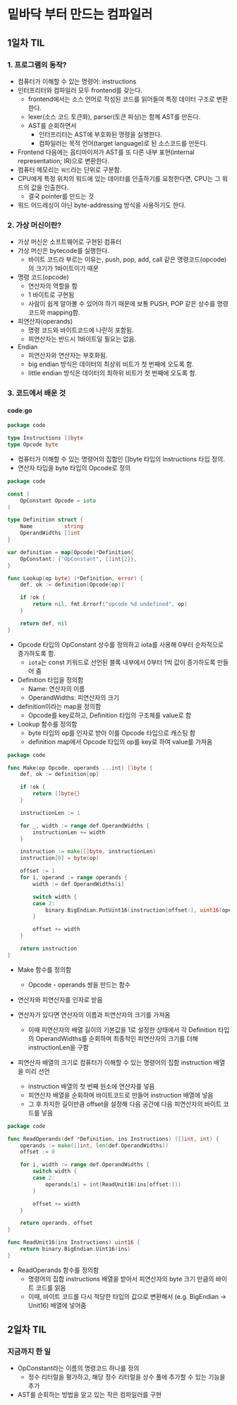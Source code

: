 # 밑바닥 부터 만드는 컴파일러

## 1일차 TIL
### 1. 프로그램의 동작?
- 컴퓨터가 이해할 수 있는 명령어: instructions
- 인터프리터와 컴파일러 모두 frontend를 갖는다.
  - frontend에서는 소스 언어로 작성된 코드를 읽어들여 특정 데이터 구조로 변환한다.
  - lexer(소스 코드 토큰화), parser(토큰 파싱)는 함께 AST를 만든다.
  - AST를 순회하면서
    - 인터프리터는 AST에 부호화된 명령을 실행한다.
    - 컴파일러는 목적 언어(target language)로 된 소스코드를 만든다.
- Frontend 다음에는 옵티마이저가 AST를 또 다른 내부 표현(internal representation; IR)으로 변환한다.
- 컴퓨터 메모리는 `워드`라는 단위로 구분함.
- CPU에게 특정 위치의 워드에 있는 데이터를 인출하기를 요청한다면, CPU는 그 워드의 값을 인출한다.
  - 결국 pointer를 만드는 것
- 워드 어드레싱이 아닌 byte-addressing 방식을 사용하기도 한다.

### 2. 가상 머신이란?
- 가상 머신은 소프트웨어로 구현된 컴퓨터
- 가상 머신은 bytecode를 실행한다.
  - 바이트 코드라 부르는 이유는, push, pop, add, call 같은 명령코드(opcode)의 크기가 1바이트이기 때문
- 명령 코드(opcode)
  - 연산자의 역할을 함
  - 1 바이트로 구현됨
  - 사람이 쉽게 알아볼 수 있어야 하기 때문에 보통 PUSH, POP 같은 상수를 명령코드와 mapping함.
- 피연산자(operands)
  - 명령 코드와 바이트코드에 나란히 포함됨.
  - 피연산자는 반드시 1바이트일 필요는 없음.
- Endian
  - 피연산자와 연산자는 부호화됨.
  - big endian 방식은 데이터의 최상위 비트가 첫 번째에 오도록 함.
  - little endian 방식은 데이터의 최하위 비트가 첫 번째에 오도록 함.

### 3. 코드에서 배운 것
#### code.go

```go
package code

type Instructions []byte
type Opcode byte
```

- 컴퓨터가 이해할 수 있는 명령어의 집합인 []byte 타입의 Instructions 타입 정의.
- 연산자 타입을 byte 타입의 Opcode로 정의

```go
package code

const (
	OpConstant Opcode = iota
)

type Definition struct {
	Name          string
	OperandWidths []int
}

var definition = map[Opcode]*Definition{
	OpConstant: {"OpConstant", []int{2}},
}

func Lookup(op byte) (*Definition, error) {
	def, ok := definition[Opcode(op)]

	if !ok {
		return nil, fmt.Errorf("opcode %d undefined", op)
	}

	return def, nil
}
```

- Opcode 타입의 OpConstant 상수를 정의하고 iota를 사용해 0부터 순차적으로 증가하도록 함.
  - `iota`는 const 키워드로 선언된 블록 내부에서 0부터 1씩 값이 증가하도록 만들어 줌
- Definition 타입을 정의함
  - Name: 연산자의 이름
  - OperandWidths: 피연산자의 크기
- definition이라는 map을 정의함
  - Opcode를 key로하고, Definition 타입의 구조체를 value로 함
- Lookup 함수를 정의함
  - byte 타입의 op를 인자로 받아 이를 Opcode 타입으로 캐스팅 함
  - definition map에서 Opcode 타입의 op를 key로 하여 value를 가져옴

```go
package code

func Make(op Opcode, operands ...int) []byte {
	def, ok := definition[op]

	if !ok {
		return []byte{}
	}

	instructionLen := 1

	for _, width := range def.OperandWidths {
		instructionLen += width
	}

	instruction := make([]byte, instructionLen)
	instruction[0] = byte(op)

	offset := 1
	for i, operand := range operands {
		width := def.OperandWidths[i]

		switch width {
		case 2:
			binary.BigEndian.PutUint16(instruction[offset:], uint16(operand))
		}

		offset += width
	}

	return instruction
}
```

- Make 함수를 정의함
  - Opcode - operands 쌍을 만드는 함수

- 연산자와 피연산자를 인자로 받음
- 연산자가 있다면 연산자의 이름과 피연산자의 크기를 가져옴
  - 이때 피연산자의 배열 길이의 기본값을 1로 설정한 상태에서 각 Definition 타입의 OperandWidths를 순회하며 최종적인 피연산자의 크기를 더해 instructionLen을 구함
- 피연산자 배열의 크기로 컴퓨터가 이해할 수 있는 명령어의 집함 instruction 배열을 미리 선언
  - instruction 배열의 첫 번째 원소에 연산자를 넣음
  - 피연산자 배열을 순회하며 바이트코드로 만들어 instruction 배열에 넣음
  - 그 후 차지한 길이만큼 offset을 설정해 다음 공간에 다음 피연산자의 바이트 코드를 넣음

```go
package code

func ReadOperands(def *Definition, ins Instructions) ([]int, int) {
	operands := make([]int, len(def.OperandWidths))
	offset := 0

	for i, width := range def.OperandWidths {
		switch width {
		case 2:
			operands[i] = int(ReadUnit16(ins[offset:]))
		}

		offset += width
	}

	return operands, offset
}

func ReadUnit16(ins Instructions) uint16 {
	return binary.BigEndian.Uint16(ins)
}

```

- ReadOperands 함수를 정의함
  - 명령어의 집합 instructions 배열을 받아서 피연산자의 byte 크기 만큼의 바이트 코드를 읽음
  - 이때, 바이트 코드를 다시 적당한 타입의 값으로 변환해서 (e.g. BigEndian -> Unit16) 배열에 넣어줌

## 2일차 TIL
### 지금까지 한 일
- OpConstant라는 이름의 명령코드 하나를 정의
  - 정수 리터럴을 평가하고, 해당 정수 리터럴을 상수 풀에 추가할 수 있는 기능을 추가
- AST를 순회하는 방법을 알고 있는 작은 컴파일러를 구현
